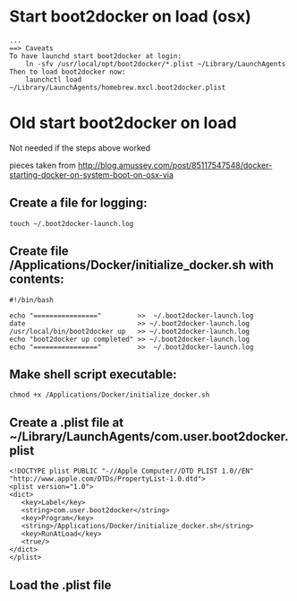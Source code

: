 # Start boot2docker on load (osx)
```$ brew info boot2docker
...
==> Caveats
To have launchd start boot2docker at login:
    ln -sfv /usr/local/opt/boot2docker/*.plist ~/Library/LaunchAgents
Then to load boot2docker now:
    launchctl load ~/Library/LaunchAgents/homebrew.mxcl.boot2docker.plist
```


# Old start boot2docker on load
Not needed if the steps above worked

pieces taken from 
http://blog.amussey.com/post/85117547548/docker-starting-docker-on-system-boot-on-osx-via

## Create a file for logging:
``` touch ~/.boot2docker-launch.log ```

## Create file /Applications/Docker/initialize_docker.sh with contents:
```
#!/bin/bash

echo "================"         >>  ~/.boot2docker-launch.log
date                            >> ~/.boot2docker-launch.log
/usr/local/bin/boot2docker up   >> ~/.boot2docker-launch.log
echo "boot2docker up completed" >> ~/.boot2docker-launch.log
echo "================"         >>  ~/.boot2docker-launch.log
```

## Make shell script executable:
```
chmod +x /Applications/Docker/initialize_docker.sh
```

## Create a .plist file at ~/Library/LaunchAgents/com.user.boot2docker.plist
```
<!DOCTYPE plist PUBLIC "-//Apple Computer//DTD PLIST 1.0//EN" "http://www.apple.com/DTDs/PropertyList-1.0.dtd">
<plist version="1.0">
<dict>
   <key>Label</key>
   <string>com.user.boot2docker</string>
   <key>Program</key>
   <string>/Applications/Docker/initialize_docker.sh</string>
   <key>RunAtLoad</key>
   <true/>
</dict>
</plist>
```

## Load the .plist file
``` launchctl load ~/Library/LaunchAgents/com.user.boot2docker.plist
